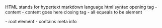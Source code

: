 HTML stands for hypertext markdown language
html syntax
opening tag - <tagname>
content - content goes here
closing tag - </tagname>
all equeals to be element

<!DOCTYPE>
<html> - root element
<head> - contains meta info
<title> - specifies title of webpage
<body> - visible page content
